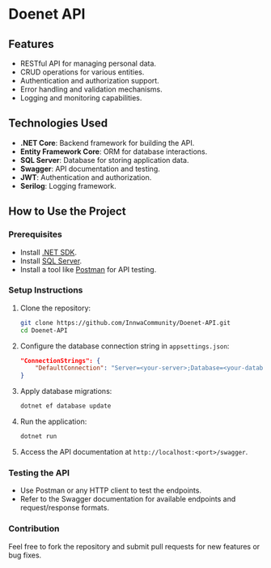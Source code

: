 # Doenet API

## Features
- RESTful API for managing personal data.
- CRUD operations for various entities.
- Authentication and authorization support.
- Error handling and validation mechanisms.
- Logging and monitoring capabilities.

## Technologies Used
- **.NET Core**: Backend framework for building the API.
- **Entity Framework Core**: ORM for database interactions.
- **SQL Server**: Database for storing application data.
- **Swagger**: API documentation and testing.
- **JWT**: Authentication and authorization.
- **Serilog**: Logging framework.

## How to Use the Project

### Prerequisites
- Install [.NET SDK](https://dotnet.microsoft.com/download).
- Install [SQL Server](https://www.microsoft.com/en-us/sql-server).
- Install a tool like [Postman](https://www.postman.com/) for API testing.

### Setup Instructions
1. Clone the repository:
   ```bash
   git clone https://github.com/InnwaCommunity/Doenet-API.git
   cd Doenet-API
   ```

2. Configure the database connection string in `appsettings.json`:
   ```json
   "ConnectionStrings": {
       "DefaultConnection": "Server=<your-server>;Database=<your-database>;Trusted_Connection=True;"
   }
   ```

3. Apply database migrations:
   ```bash
   dotnet ef database update
   ```

4. Run the application:
   ```bash
   dotnet run
   ```

5. Access the API documentation at `http://localhost:<port>/swagger`.

### Testing the API
- Use Postman or any HTTP client to test the endpoints.
- Refer to the Swagger documentation for available endpoints and request/response formats.

### Contribution
Feel free to fork the repository and submit pull requests for new features or bug fixes.
